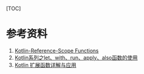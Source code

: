 [TOC]



# 参考资料
1. [Kotlin-Reference-Scope Functions](https://kotlinlang.org/docs/reference/scope-functions.html#let)
2. [Kotlin系列之let、with、run、apply、also函数的使用](https://blog.csdn.net/u013064109/article/details/78786646)
3. [Kotlin 扩展函数详解与应用](https://blog.csdn.net/ComWill/article/details/77206508)